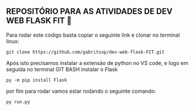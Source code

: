 ## REPOSITÓRIO PARA AS ATIVIDADES DE DEV WEB FLASK FIT :snake:

Para rodar este código basta copiar o seguinte link e clonar no terminal linux:

```
git clone https://github.com/gabritsxp/dev-web-flask-FIT.git
```
Após isto precisamos instalar a extensão de python no VS code, e logo em seguida no terminal GIT BASH instalar o Flask

```
py -m pip install Flask
```
por fim para rodar vamos estar rodando o seguinte comando:
```
py run.py
```

